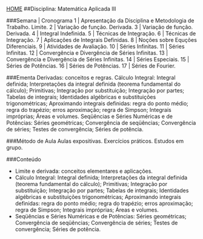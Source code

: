 [HOME](https://github.com/lucastafarelbs/Ensino-Superior-de-Informatica-GRATUITO) 
##Disciplina: Matemática Aplicada III

###Semana | Cronograma
1	| Apresentação da Disciplina e Metodologia de Trabalho. Limite.
2	| Variação de função. Derivada.
3	| Variação de função. Derivada.
4	| Integral Indefinida.
5	| Técnicas de Integração.
6	| Técnicas de Integração.
7	| Aplicações de Integrais Definidas.
8	| Noções sobre Equções Diferenciais.
9	| Atividades de Avaliação.
10	| Séries Infinitas.
11	| Séries Infinitas.
12	| Convergência e Divergência de Séries Infinitas.
13	| Convergência e Divergência de Séries Infinitas.
14	| Séries Especiais.
15	| Séries de Potências.
16	| Séries de Potências.
17	| Séries de Fourier.

###Ementa
Derivadas: conceitos e regras. Cálculo Integral: Integral definida; Interpretações da integral definida (teorema fundamental do cálculo); Primitivas; Integração por substituição; Integração por partes; Tabelas de integrais; Identidades algébricas e substituições trigonométricas; Aproximando integrais definidas: regra do ponto médio; regra do trapézio; erros aproximação; regra de Simpson; Integrais impróprias; Áreas e volumes. Seqüências e Séries Numéricas e de Potências: Séries geométricas; Convergência de seqüências; Convergência de séries; Testes de convergência; Séries de potência.

###Método de Aula
Aulas expositivas. Exercícios práticos. Estudos em grupo.

###Conteúdo
- Limite e derivada: conceitos elementares e aplicações.
- Cálculo Integral: Integral definida; Interpretações da integral definida (teorema fundamental do cálculo); Primitivas; Integração por substituição; Integração por partes; Tabelas de integrais; Identidades algébricas e substituições trigonométricas; Aproximando integrais definidas: regra do ponto médio; regra do trapézio; erros aproximação; regra de Simpson; Integrais impróprias; Áreas e volumes.
- Seqüências e Séries Numéricas e de Potências: Séries geométricas; Convergência de seqüências; Convergência de séries; Testes de convergência; Séries de potência.